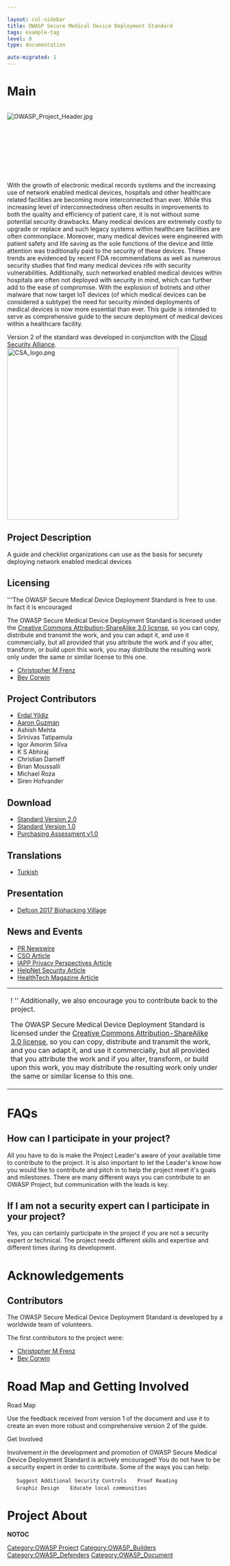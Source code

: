 ```yaml
---

layout: col-sidebar
title: OWASP Secure Medical Device Deployment Standard
tags: example-tag
level: 0
type: documentation

auto-migrated: 1
---
```

# Main

<div style="width:100%;height:160px;border:0,margin:0;overflow: hidden;">

![OWASP_Project_Header.jpg](OWASP_Project_Header.jpg
"OWASP_Project_Header.jpg")

</div>

<table>
<tbody>
<tr class="odd">
<p>With the growth of electronic medical records systems and the increasing use of network enabled medical devices, hospitals and other healthcare related facilities are becoming more interconnected than ever. While this increasing level of interconnectedness often results in improvements to both the quality and efficiency of patient care, it is not without some potential security drawbacks. Many medical devices are extremely costly to upgrade or replace and such legacy systems within healthcare facilities are often commonplace. Moreover, many medical devices were engineered with patient safety and life saving as the sole functions of the device and little attention was traditionally paid to the security of these devices. These trends are evidenced by recent FDA recommendations as well as numerous security studies that find many medical devices rife with security vulnerabilities. Additionally, such networked enabled medical devices within hospitals are often not deployed with security in mind, which can further add to the ease of compromise. With the explosion of botnets and other malware that now target IoT devices (of which medical devices can be considered a subtype) the need for security minded deployments of medical devices is now more essential than ever. This guide is intended to serve as comprehensive guide to the secure deployment of medical devices within a healthcare facility.</p>
<p>Version 2 of the standard was developed in conjunction with the <a href="https://cloudsecurityalliance.org/">Cloud Security Alliance</a>. <img src="CSA_logo.png" title="fig:CSA_logo.png" alt="CSA_logo.png" width="400" /></p>
<h2 id="project_description">Project Description</h2>
<p>A guide and checklist organizations can use as the basis for securely deploying network enabled medical devices</p>
<h2 id="licensing">Licensing</h2>
<p>'''The OWASP Secure Medical Device Deployment Standard is free to use. In fact it is encouraged</p></td>
<td><p>! '' Additionally, we also encourage you to contribute back to the project.</p>
<p>The OWASP Secure Medical Device Deployment Standard is licensed under the <a href="http://creativecommons.org/licenses/by-sa/3.0/">Creative Commons Attribution-ShareAlike 3.0 license</a>, so you can copy, distribute and transmit the work, and you can adapt it, and use it commercially, but all provided that you attribute the work and if you alter, transform, or build upon this work, you may distribute the resulting work only under the same or similar license to this one.</p></td>
<p>The OWASP Secure Medical Device Deployment Standard is licensed under the <a href="http://creativecommons.org/licenses/by-sa/3.0/">Creative Commons Attribution-ShareAlike 3.0 license</a>, so you can copy, distribute and transmit the work, and you can adapt it, and use it commercially, but all provided that you attribute the work and if you alter, transform, or build upon this work, you may distribute the resulting work only under the same or similar license to this one.</p></td>
<ul>
<li><a href="https://www.owasp.org/index.php/User:Cfrenz">Christopher M Frenz</a></li>
<li><a href="https://www.owasp.org/index.php/User:Bev_Corwin">Bev Corwin</a></li>
</ul>
<h2 id="project_contributors">Project Contributors</h2>
<ul>
<li><a href="https://www.linkedin.com/in/erdalyildiz/">Erdal Yildiz</a></li>
<li><a href="https://www.owasp.org/index.php/User:Aaron.guzman">Aaron Guzman</a></li>
<li>Ashish Mehta</li>
<li>Srinivas Tatipamula</li>
<li>Igor Amorim Silva</li>
<li>K S Abhiraj</li>
<li>Christian Dameff</li>
<li>Brian Moussalli</li>
<li>Michael Roza</li>
<li>Siren Hofvander</li>
</ul>
<h2 id="download">Download</h2>
<ul>
<li><a href="/www-pdf-archive/OWASP_Secure_Medical_Devices_Deployment_Standard_7.18.18.pdf">Standard Version 2.0</a></li>
<li><a href="/www-pdf-archive/SecureMedicalDeviceDeployment.pdf">Standard Version 1.0</a></li>
<li><a href="/www-pdf-archive/MedicalDevicePurchasing.pdf">Purchasing Assessment v1.0</a></li>
</ul>
<h2 id="translations">Translations</h2>
<ul>
<li><a href="/www-pdf-archive/OWASP_-_G%C3%BCvenli_T%C4%B1bbi_Cihaz_Kurulum_Standard%C4%B1.pdf">Turkish</a></li>
</ul>
<h2 id="presentation">Presentation</h2>
<ul>
<li><a href="https://www.slideshare.net/cfrenz/standarding-the-secure-deployment-of-medical-devices">Defcon 2017 Biohacking Village</a></li>
</ul>
<h2 id="news_and_events">News and Events</h2>
<ul>
<li><a href="https://www.prnewswire.com/news-releases/csa-owasp-issue-updated-guidance-for-secure-medical-device-deployment-300692855.html">PR Newswire</a></li>
<li><a href="http://www.csoonline.com/article/3188230/security/how-to-securely-deploy-medical-devices.html">CSO Article</a></li>
<li><a href="https://iapp.org/news/a/healthcare-privacy-plans-need-to-account-for-medical-device-security/">IAPP Privacy Perspectives Article</a></li>
<li><a href="https://www.helpnetsecurity.com/2017/04/28/securely-deploy-medical-devices/">HelpNet Security Article</a></li>
<li><a href="https://healthtechmagazine.net/article/2018/01/how-keep-health-data-safe-age-disruptive-technologies">HealthTech Magazine Article</a></li>
</ul></td>
</tr>
</tbody>
</table>

# FAQs

## How can I participate in your project?

All you have to do is make the Project Leader's aware of your available
time to contribute to the project. It is also important to let the
Leader's know how you would like to contribute and pitch in to help the
project meet it's goals and milestones. There are many different ways
you can contribute to an OWASP Project, but communication with the leads
is key.

## If I am not a security expert can I participate in your project?

Yes, you can certainly participate in the project if you are not a
security expert or technical. The project needs different skills and
expertise and different times during its development.

# Acknowledgements

## Contributors

The OWASP Secure Medical Device Deployment Standard is developed by a
worldwide team of volunteers.

The first contributors to the project were:

  - [Christopher M Frenz](https://www.owasp.org/index.php/User:Cfrenz)
  - [Bev Corwin](https://www.owasp.org/index.php/User:Bev_Corwin)

# Road Map and Getting Involved

Road Map

Use the feedback received from version 1 of the document and use it to
create an even more robust and comprehensive version 2 of the guide.

Get Involved

Involvement in the development and promotion of OWASP Secure Medical
Device Deployment Standard is actively encouraged\! You do not have to
be a security expert in order to contribute. Some of the ways you can
help:

`   Suggest Additional Security Controls`
`   Proof Reading`
`   Graphic Design`
`   Educate local communities`

# Project About

__NOTOC__ <headertabs />

[Category:OWASP Project](Category:OWASP_Project )
[Category:OWASP_Builders](Category:OWASP_Builders )
[Category:OWASP_Defenders](Category:OWASP_Defenders )
[Category:OWASP_Document](Category:OWASP_Document )
